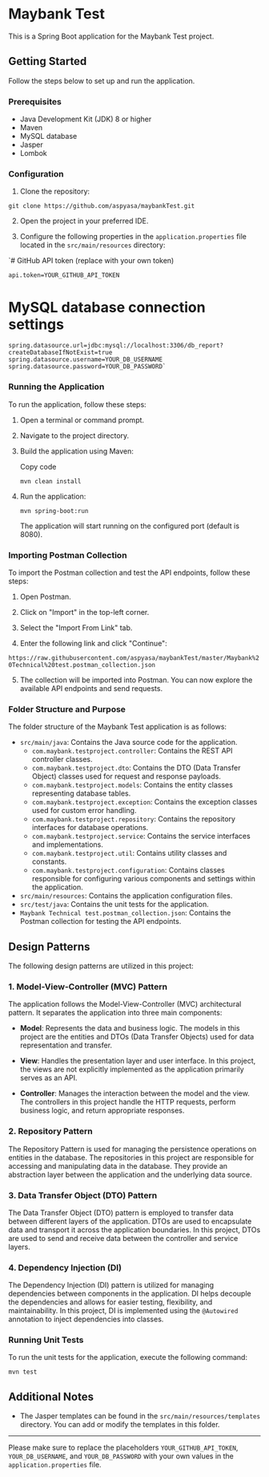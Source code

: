# Maybank Test

This is a Spring Boot application for the Maybank Test project.

## Getting Started

Follow the steps below to set up and run the application.

### Prerequisites

-   Java Development Kit (JDK) 8 or higher
-   Maven
-   MySQL database
-   Jasper
-   Lombok 

### Configuration

1.  Clone the repository:

`git clone https://github.com/aspyasa/maybankTest.git` 

2.  Open the project in your preferred IDE.
    
3.  Configure the following properties in the `application.properties` file located in the `src/main/resources` directory:


`# GitHub API token (replace with your own token)

    api.token=YOUR_GITHUB_API_TOKEN

# MySQL database connection settings

    spring.datasource.url=jdbc:mysql://localhost:3306/db_report?createDatabaseIfNotExist=true
    spring.datasource.username=YOUR_DB_USERNAME
    spring.datasource.password=YOUR_DB_PASSWORD` 


### Running the Application

To run the application, follow these steps:

1.  Open a terminal or command prompt.
    
2.  Navigate to the project directory.
    
3.  Build the application using Maven:
    
    Copy code
    
    `mvn clean install` 
    
4.  Run the application:
    
    `mvn spring-boot:run` 
    
    The application will start running on the configured port (default is 8080).
    

### Importing Postman Collection

To import the Postman collection and test the API endpoints, follow these steps:

1.  Open Postman.
    
2.  Click on "Import" in the top-left corner.
    
3.  Select the "Import From Link" tab.
    
4.  Enter the following link and click "Continue":
    
`https://raw.githubusercontent.com/aspyasa/maybankTest/master/Maybank%20Technical%20test.postman_collection.json` 

    
5.  The collection will be imported into Postman. You can now explore the available API endpoints and send requests.
    

### Folder Structure and Purpose

The folder structure of the Maybank Test application is as follows:

-   `src/main/java`: Contains the Java source code for the application.
    -   `com.maybank.testproject.controller`: Contains the REST API controller classes.
    -   `com.maybank.testproject.dto`: Contains the DTO (Data Transfer Object) classes used for request and response payloads.
    -   `com.maybank.testproject.models`: Contains the entity classes representing database tables.
    -   `com.maybank.testproject.exception`: Contains the exception classes used for custom error handling.
    -   `com.maybank.testproject.repository`: Contains the repository interfaces for database operations.
    -   `com.maybank.testproject.service`: Contains the service interfaces and implementations.
    -   `com.maybank.testproject.util`: Contains utility classes and constants.
    -   `com.maybank.testproject.configuration`: Contains classes responsible for configuring various components and settings within the application.
-   `src/main/resources`: Contains the application configuration files.
-   `src/test/java`: Contains the unit tests for the application.
-   `Maybank Technical test.postman_collection.json`: Contains the Postman collection for testing the API endpoints.




## Design Patterns

The following design patterns are utilized in this project:

### 1. Model-View-Controller (MVC) Pattern

The application follows the Model-View-Controller (MVC) architectural pattern. It separates the application into three main components:

-   **Model**: Represents the data and business logic. The models in this project are the entities and DTOs (Data Transfer Objects) used for data representation and transfer.
    
-   **View**: Handles the presentation layer and user interface. In this project, the views are not explicitly implemented as the application primarily serves as an API.
    
-   **Controller**: Manages the interaction between the model and the view. The controllers in this project handle the HTTP requests, perform business logic, and return appropriate responses.
    

### 2. Repository Pattern

The Repository Pattern is used for managing the persistence operations on entities in the database. The repositories in this project are responsible for accessing and manipulating data in the database. They provide an abstraction layer between the application and the underlying data source.

### 3. Data Transfer Object (DTO) Pattern

The Data Transfer Object (DTO) pattern is employed to transfer data between different layers of the application. DTOs are used to encapsulate data and transport it across the application boundaries. In this project, DTOs are used to send and receive data between the controller and service layers.

### 4. Dependency Injection (DI)

The Dependency Injection (DI) pattern is utilized for managing dependencies between components in the application. DI helps decouple the dependencies and allows for easier testing, flexibility, and maintainability. In this project, DI is implemented using the `@Autowired` annotation to inject dependencies into classes.



    

### Running Unit Tests

To run the unit tests for the application, execute the following command:


`mvn test` 


## Additional Notes

-   The Jasper templates can be found in the `src/main/resources/templates` directory. You can add or modify the templates in this folder.

----------

Please make sure to replace the placeholders `YOUR_GITHUB_API_TOKEN`, `YOUR_DB_USERNAME`, and `YOUR_DB_PASSWORD` with your own values in the `application.properties` file.
